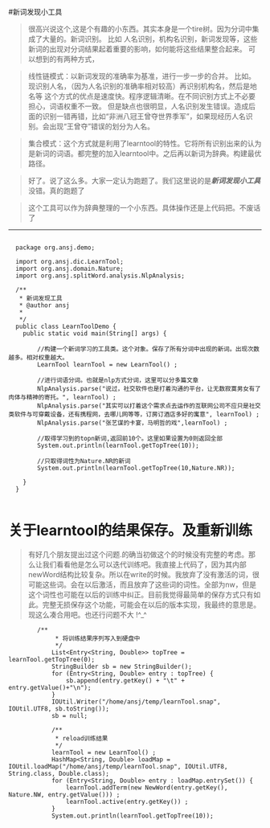 #新词发现小工具

>很高兴说这个,这是个有趣的小东西。其实本身是一个tire树。因为分词中集成了大量的。新词识别。
比如 人名识别，机构名识别，新词发现等，这些新词的出现对分词结果起着重要的影响，如何能将这些结果整合起来。
可以想到的有两种方式，


>线性链模式：以新词发现的准确率为基准，进行一步一步的合并。
>比如。现识别人名，（因为人名识别的准确率相对较高）再识别机构名，然后是地名等
>这个方式的优点是速度快。程序逻辑清晰。在不同识别方式上不必要担心，词语权重不一致。
>但是缺点也很明显，人名识别发生错误。造成后面的识别一错再错，比如“非洲八冠王曾夺世界季军”，如果现经历人名识别。会出现“王曾夺”错误的划分为人名。


>集合模式：这个方式就是利用了learntool的特性。它将所有识别出来的认为是新词的词语。都完整的加入learntool中。之后再以新词为辞典。构建最优路径。


>好了。说了这么多。大家一定认为跑题了。我们这里说的是***新词发现小工具***没错。真的跑题了


>这个工具可以作为辞典整理的一个小东西。具体操作还是上代码把。不废话了

-----
````

  package org.ansj.demo;

  import org.ansj.dic.LearnTool;
  import org.ansj.domain.Nature;
  import org.ansj.splitWord.analysis.NlpAnalysis;
  
  /**
   * 新词发现工具
   * @author ansj
   *
   */
  public class LearnToolDemo {
  	public static void main(String[] args) {
  		
  		//构建一个新词学习的工具类。这个对象。保存了所有分词中出现的新词。出现次数越多。相对权重越大。
  		LearnTool learnTool = new LearnTool() ;
  		
  		//进行词语分词。也就是nlp方式分词，这里可以分多篇文章
  		NlpAnalysis.parse("说过，社交软件也是打着沟通的平台，让无数寂寞男女有了肉体与精神的寄托。", learnTool) ;
  		NlpAnalysis.parse("其实可以打着这个需求点去运作的互联网公司不应只是社交类软件与可穿戴设备，还有携程网，去哪儿网等等，订房订酒店多好的寓意", learnTool) ;
  		NlpAnalysis.parse("张艺谋的卡宴，马明哲的戏",learnTool) ;
  
  		//取得学习到的topn新词,返回前10个。这里如果设置为0则返回全部
  		System.out.println(learnTool.getTopTree(10));
  		
  		//只取得词性为Nature.NR的新词
  		System.out.println(learnTool.getTopTree(10,Nature.NR));
  		
  	}
  }


````


# 关于learntool的结果保存。及重新训练

> 有好几个朋友提出过这个问题.的确当初做这个的时候没有完整的考虑。那么让我们看看他是怎么可以迭代训练吧。我直接上代码了，因为其内部newWord结构比较复杂。所以在write的时候。我放弃了没有激活的词，很可能这些词。会在以后激活，而且放弃了这些词的词性。全部为nw，但是这个词性也可能在以后的训练中纠正。目前我觉得最简单的保存方式只有如此。完整无损保存这个功能，可能会在以后的版本实现，我最终的意思是。现这么凑合用吧。也还行问题不大 !^_^

````
        /**
    		 * 将训练结果序列写入到硬盘中
    		 */
    		List<Entry<String, Double>> topTree = learnTool.getTopTree(0);
    		StringBuilder sb = new StringBuilder();
    		for (Entry<String, Double> entry : topTree) {
    			sb.append(entry.getKey() + "\t" + entry.getValue()+"\n");
    		}
    		IOUtil.Writer("/home/ansj/temp/learnTool.snap", IOUtil.UTF8, sb.toString());
    		sb = null;
    
    		/**
    		 * reload训练结果
    		 */
    		learnTool = new LearnTool() ;
    		HashMap<String, Double> loadMap = IOUtil.loadMap("/home/ansj/temp/learnTool.snap", IOUtil.UTF8, String.class, Double.class);
    		for (Entry<String, Double> entry : loadMap.entrySet()) {
    			learnTool.addTerm(new NewWord(entry.getKey(), Nature.NW, entry.getValue())) ;
    			learnTool.active(entry.getKey()) ;
    		}
    		System.out.println(learnTool.getTopTree(10));
````
